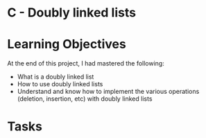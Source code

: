 # C - Doubly linked lists
# Learning Objectives
At the end of this project, I had mastered the following:
- What is a doubly linked list
- How to use doubly linked lists
- Understand and know how to implement the various operations (deletion, insertion, etc) with doubly linked lists
# Tasks

